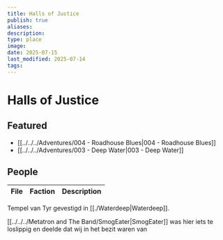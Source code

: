 ```yaml
---
title: Halls of Justice
publish: true
aliases: 
description: 
type: place
image: 
date: 2025-07-15
last_modified: 2025-07-14
tags: 
---
```

# Halls of Justice
## Featured
- [[../../../Adventures/004 - Roadhouse Blues|004 - Roadhouse Blues]]
- [[../../../Adventures/003 - Deep Water|003 - Deep Water]]

## People
| File | Faction | Description |
| ---- | ------- | ----------- |


Tempel van Tyr gevestigd in [[./Waterdeep|Waterdeep]]. 

[[../../../Metatron and The Band/SmogEater|SmogEater]] was hier iets te loslippig en deelde dat wij in het bezit waren van 